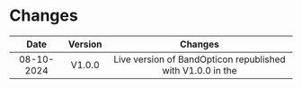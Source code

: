 # Changes
Date | Version | Changes
:--------------------------------:|:---------------------------------:|:--------------------------------:
08-10-2024| V1.0.0 | Live version of BandOpticon republished with V1.0.0 in the <title> tag.


# Numbering scheme
From [https://semver.org/](https://semver.org/)

Given a version number MAJOR.MINOR.PATCH, increment the:   
- MAJOR version when you make incompatible API changes   
- MINOR version when you add functionality in a backward compatible manner   
- PATCH version when you make backward compatible bug fixes

Additional labels for pre-release and build metadata are available as extensions to the MAJOR.MINOR.PATCH format.

